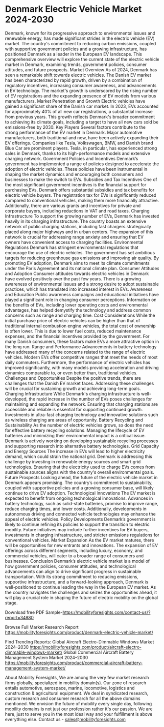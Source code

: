 # Denmark Electric Vehicle Market 2024-2030
Denmark, known for its progressive approach to environmental issues and renewable energy, has made significant strides in the electric vehicle (EV) market. The country's commitment to reducing carbon emissions, coupled with supportive government policies and a growing infrastructure, has positioned Denmark as a leader in the European EV landscape. This comprehensive overview will explore the current state of the electric vehicle market in Denmark, examining trends, government policies, consumer attitudes, and future prospects.
Market Overview
As of 2024, Denmark has seen a remarkable shift towards electric vehicles. The Danish EV market has been characterized by rapid growth, driven by a combination of regulatory incentives, increasing consumer awareness, and advancements in EV technology. The market's growth is underscored by the rising number of EV registrations and the expanding presence of EV models from various manufacturers.
Market Penetration and Growth
Electric vehicles have gained a significant share of the Danish car market. In 2023, EVs accounted for approximately 40% of all new car registrations, a substantial increase from previous years. This growth reflects Denmark's broader commitment to achieving its climate goals, including a target to have all new cars sold be emissions-free by 2030.
Key Players
Several factors contribute to the strong performance of the EV market in Denmark. Major automotive manufacturers, both traditional and new, have been actively expanding their EV offerings. Companies like Tesla, Volkswagen, BMW, and Danish brand Blue Car are prominent players. Tesla, in particular, has experienced strong sales in Denmark, thanks to its high-performance models and extensive charging network.
Government Policies and Incentives
Denmark’s government has implemented a range of policies designed to accelerate the adoption of electric vehicles. These policies have been instrumental in shaping the market dynamics and encouraging both consumers and businesses to make the switch to EVs.
Subsidies and Tax Incentives
One of the most significant government incentives is the financial support for purchasing EVs. Denmark offers substantial subsidies and tax benefits for electric vehicle buyers. The registration tax for EVs is significantly reduced compared to conventional vehicles, making them more financially attractive. Additionally, there are various grants and incentives for private and corporate buyers, including reductions in VAT and road taxes.
Charging Infrastructure
To support the growing number of EVs, Denmark has invested heavily in its charging infrastructure. The country boasts an extensive network of public charging stations, including fast chargers strategically placed along major highways and in urban centers. The expansion of this network is crucial for addressing range anxiety and ensuring that EV owners have convenient access to charging facilities.
Environmental Regulations
Denmark has stringent environmental regulations that encourage the use of electric vehicles. The government has set ambitious targets for reducing greenhouse gas emissions and improving air quality. By promoting EV adoption, Denmark aims to meet its climate commitments under the Paris Agreement and its national climate plan.
Consumer Attitudes and Adoption
Consumer attitudes towards electric vehicles in Denmark have evolved positively over the past few years. There is a growing awareness of environmental issues and a strong desire to adopt sustainable practices, which has translated into increased interest in EVs.
Awareness and Education
Public awareness campaigns and educational initiatives have played a significant role in changing consumer perceptions. Information on the benefits of EVs, including lower operating costs and environmental advantages, has helped demystify the technology and address common concerns such as range and charging time.
Cost Considerations
While the initial purchase price of electric vehicles can be higher than that of traditional internal combustion engine vehicles, the total cost of ownership is often lower. This is due to lower fuel costs, reduced maintenance expenses, and the financial incentives provided by the government. For many Danish consumers, these factors make EVs a more attractive option in the long run.
Range and Performance
Advancements in battery technology have addressed many of the concerns related to the range of electric vehicles. Modern EVs offer competitive ranges that meet the needs of most daily commuters. Furthermore, the performance of electric vehicles has improved significantly, with many models providing acceleration and driving dynamics comparable to, or even better than, traditional vehicles.
Challenges and Opportunities
Despite the positive trends, there are challenges that the Danish EV market faces. Addressing these challenges will be crucial for sustaining growth and achieving long-term goals.
Charging Infrastructure
While Denmark's charging infrastructure is well-developed, the rapid increase in the number of EVs poses challenges for maintaining and expanding the network. Ensuring that charging stations are accessible and reliable is essential for supporting continued growth. Investments in ultra-fast charging technology and innovative solutions such as wireless charging are areas of opportunity.
Battery Recycling and Sustainability
As the number of electric vehicles grows, so does the need for effective battery recycling solutions. Managing the lifecycle of EV batteries and minimizing their environmental impact is a critical issue. Denmark is actively working on developing sustainable recycling processes and supporting research into alternative battery technologies.
Grid Capacity and Energy Sources
The increase in EVs will lead to higher electricity demand, which could strain the national grid. Denmark is addressing this challenge by investing in renewable energy sources and smart grid technologies. Ensuring that the electricity used to charge EVs comes from sustainable sources aligns with the country's overall environmental goals.
Future Prospects
Looking ahead, the future of the electric vehicle market in Denmark appears promising. The country’s commitment to sustainability, coupled with supportive policies and a growing consumer base, will likely continue to drive EV adoption.
Technological Innovations
The EV market is expected to benefit from ongoing technological innovations. Advances in battery technology, such as solid-state batteries, promise to improve range, reduce charging times, and lower costs. Additionally, developments in autonomous driving and connected vehicle technologies may enhance the appeal of electric vehicles.
Policy Developments
Denmark’s government is likely to continue refining its policies to support the transition to electric mobility. Future initiatives may include further incentives for EV buyers, investments in charging infrastructure, and stricter emissions regulations for conventional vehicles.
Market Expansion
As the EV market matures, there will be opportunities for new entrants and innovations. The expansion of EV offerings across different segments, including luxury, economy, and commercial vehicles, will cater to a broader range of consumers and businesses.
Conclusion
Denmark’s electric vehicle market is a model of how government policies, consumer attitudes, and technological advancements can align to drive significant progress in sustainable transportation. With its strong commitment to reducing emissions, supportive infrastructure, and a forward-looking approach, Denmark is well-positioned to continue leading the way in the European EV market. As the country navigates the challenges and seizes the opportunities ahead, it will play a crucial role in shaping the future of electric mobility on the global stage.

Download free PDF Sample-https://mobilityforesights.com/contact-us/?report=34880


Browse Full Market Research Report 
https://mobilityforesights.com/product/denmark-electric-vehicle-market/


Find Trending Reports:
Global Aircraft Electro-Dimmable Windows Market 2024–2030
https://mobilityforesights.com/product/aircraft-electro-dimmable-windows-market/
Global Commercial Aircraft Battery Management System Market 2024–2030
https://mobilityforesights.com/product/commercial-aircraft-battery-management-system-market/



About Mobility Foresights,
We are among the very few market research firms globally, specialized in mobility domain(s). Our zone of research entails automotive, aerospace, marine, locomotive, logistics and construction & agricultural equipment. We deal in syndicated research, custom research and consumer research for all the above domains mentioned.
We envision the future of mobility every single day, following mobility domains is not just our profession rather it's our passion. We are here, just to serve you in the most ideal way and your fulfillment is above everything else. Contact us -  sales@mobilityforesights.com 

